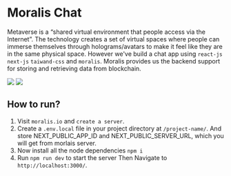 # Moralis Chat
Metaverse is a “shared virtual environment that people access via the Internet”. 
The technology creates a set of virtual spaces where people can immerse themselves through 
holograms/avatars to make it feel like they are in the same physical space. 
However we've build a chat app using `react-js` `next-js` `taiwand-css` and `moralis`. 
Moralis provides us the backend support for storing and retrieving data from blockchain.

![](https://i.imgur.com/8yhWZs0.png)
![](https://i.imgur.com/N2rL7KV.png)

## How to run?
1. Visit `moralis.io` and `create a server`.
2. Create a `.env.local` file in your project directory at `/project-name/`. And store NEXT_PUBLIC_APP_ID and NEXT_PUBLIC_SERVER_URL, which you will get from morlais server.
3. Now install all the node dependencies `npm i`
4. Run `npm run dev` to start the server Then  Navigate to `http://localhost:3000/`.


